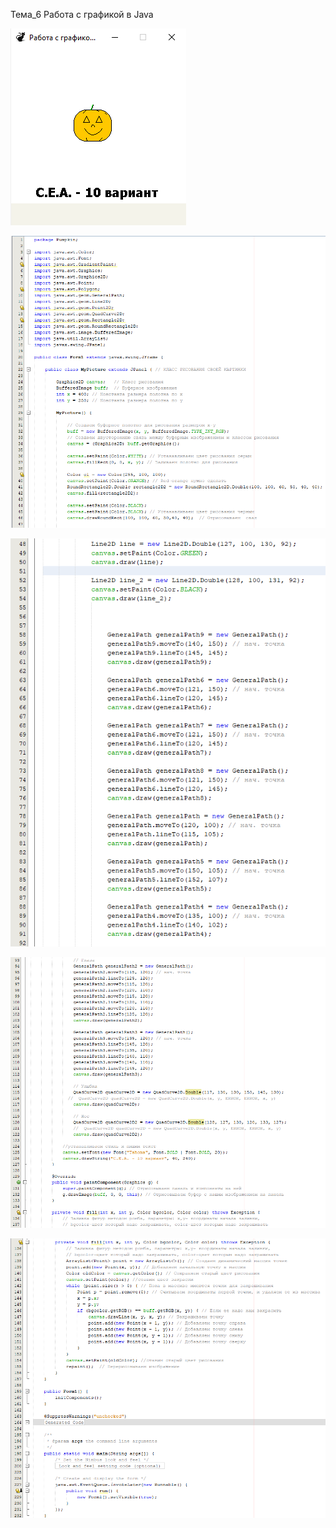 Тема_6
Работа с графикой в Java

![screenshot](screenshot.png)

![screenshot](1.png)

![screenshot](2.png)


![screenshot](3.png)


![screenshot](4.png)

